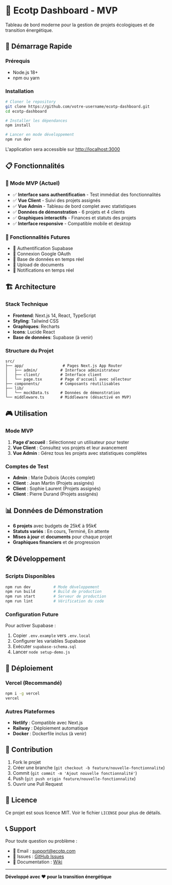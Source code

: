 # 🌱 Ecotp Dashboard - MVP

Tableau de bord moderne pour la gestion de projets écologiques et de transition énergétique.

## 🚀 Démarrage Rapide

### Prérequis
- Node.js 18+ 
- npm ou yarn

### Installation

```bash
# Cloner le repository
git clone https://github.com/votre-username/ecotp-dashboard.git
cd ecotp-dashboard

# Installer les dépendances
npm install

# Lancer en mode développement
npm run dev
```

L'application sera accessible sur [http://localhost:3000](http://localhost:3000)

## 📋 Fonctionnalités

### 🎯 Mode MVP (Actuel)
- ✅ **Interface sans authentification** - Test immédiat des fonctionnalités
- ✅ **Vue Client** - Suivi des projets assignés
- ✅ **Vue Admin** - Tableau de bord complet avec statistiques
- ✅ **Données de démonstration** - 6 projets et 4 clients
- ✅ **Graphiques interactifs** - Finances et statuts des projets
- ✅ **Interface responsive** - Compatible mobile et desktop

### 🔮 Fonctionnalités Futures
- 🔄 Authentification Supabase
- 🔄 Connexion Google OAuth
- 🔄 Base de données en temps réel
- 🔄 Upload de documents
- 🔄 Notifications en temps réel

## 🏗️ Architecture

### Stack Technique
- **Frontend**: Next.js 14, React, TypeScript
- **Styling**: Tailwind CSS
- **Graphiques**: Recharts
- **Icons**: Lucide React
- **Base de données**: Supabase (à venir)

### Structure du Projet
```
src/
├── app/                 # Pages Next.js App Router
│   ├── admin/          # Interface administrateur
│   ├── client/         # Interface client
│   └── page.tsx        # Page d'accueil avec sélecteur
├── components/         # Composants réutilisables
├── lib/
│   └── mockData.ts     # Données de démonstration
└── middleware.ts       # Middleware (désactivé en MVP)
```

## 🎮 Utilisation

### Mode MVP
1. **Page d'accueil** : Sélectionnez un utilisateur pour tester
2. **Vue Client** : Consultez vos projets et leur avancement
3. **Vue Admin** : Gérez tous les projets avec statistiques complètes

### Comptes de Test
- **Admin** : Marie Dubois (Accès complet)
- **Client** : Jean Martin (Projets assignés)
- **Client** : Sophie Laurent (Projets assignés)
- **Client** : Pierre Durand (Projets assignés)

## 📊 Données de Démonstration

- **6 projets** avec budgets de 25k€ à 95k€
- **Statuts variés** : En cours, Terminé, En attente
- **Mises à jour** et **documents** pour chaque projet
- **Graphiques financiers** et de progression

## 🛠️ Développement

### Scripts Disponibles
```bash
npm run dev          # Mode développement
npm run build        # Build de production
npm run start        # Serveur de production
npm run lint         # Vérification du code
```

### Configuration Future
Pour activer Supabase :
1. Copier `.env.example` vers `.env.local`
2. Configurer les variables Supabase
3. Exécuter `supabase-schema.sql`
4. Lancer `node setup-demo.js`

## 🚀 Déploiement

### Vercel (Recommandé)
```bash
npm i -g vercel
vercel
```

### Autres Plateformes
- **Netlify** : Compatible avec Next.js
- **Railway** : Déploiement automatique
- **Docker** : Dockerfile inclus (à venir)

## 🤝 Contribution

1. Fork le projet
2. Créer une branche (`git checkout -b feature/nouvelle-fonctionnalite`)
3. Commit (`git commit -m 'Ajout nouvelle fonctionnalité'`)
4. Push (`git push origin feature/nouvelle-fonctionnalite`)
5. Ouvrir une Pull Request

## 📝 Licence

Ce projet est sous licence MIT. Voir le fichier `LICENSE` pour plus de détails.

## 📞 Support

Pour toute question ou problème :
- 📧 Email : support@ecotp.com
- 🐛 Issues : [GitHub Issues](https://github.com/votre-username/ecotp-dashboard/issues)
- 📖 Documentation : [Wiki](https://github.com/votre-username/ecotp-dashboard/wiki)

---

**Développé avec ❤️ pour la transition énergétique**